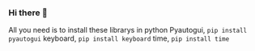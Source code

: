 ### Hi there 👋

All you need is to install these librarys in python
Pyautogui,
`pip install pyautogui`
keyboard,
`pip install keyboard`
time,
`pip install time`
